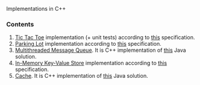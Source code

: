 Implementations in C++

### Contents

1. [Tic Tac Toe](https://github.com/mrpandey/low-level-design/tree/main/cpp/tic-tac-toe) implementation (+ unit tests) according to [this](https://workat.tech/machine-coding/practice/design-tic-tac-toe-smyfi9x064ry) specification.
2. [Parking Lot](https://github.com/mrpandey/low-level-design/tree/main/cpp/parking-lot) implementation according to [this](https://workat.tech/machine-coding/practice/design-parking-lot-qm6hwq4wkhp8) specification.
3. [Multithreaded Message Queue](https://github.com/mrpandey/low-level-design/tree/main/cpp/messaging-queue). It is C++ implementation of [this](https://github.com/anomaly2104/low-level-design-messaging-queue-pub-sub) Java solution.
4. [In-Memory Key-Value Store](https://github.com/mrpandey/low-level-design/tree/main/cpp/key-value-store) implementation according to [this](https://workat.tech/machine-coding/practice/design-key-value-store-6gz6cq124k65) specification.
5. [Cache](https://github.com/mrpandey/low-level-design/tree/main/cpp/cache). It is C++ implementation of [this](https://github.com/anomaly2104/cache-low-level-system-design) Java solution.
